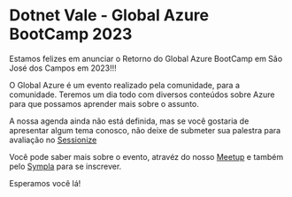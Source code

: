 # Dotnet Vale - Global Azure BootCamp 2023

Estamos felizes em anunciar o Retorno do Global Azure BootCamp em São José dos Campos em 2023!!!

O Global Azure é um evento realizado pela comunidade, para a comunidade. Teremos um dia todo com diversos conteúdos sobre Azure para que possamos aprender mais sobre o assunto.


A nossa agenda ainda não está definida, mas se você gostaria de apresentar algum tema conosco, não deixe de submeter sua palestra para avaliação no [Sessionize](https://sessionize.com/global-azure-bootcamp-sjcampos/)

Você pode saber mais sobre o evento, atravéz do nosso [Meetup](https://www.meetup.com/pt-BR/net-vale/) e também pelo [Sympla](https://www.sympla.com.br/evento/global-azure-bootcamp/1894910) para se inscrever.

Esperamos você lá!